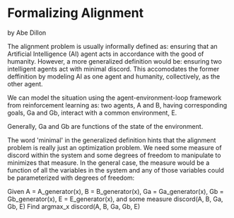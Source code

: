 # Formalizing Alignment 
by Abe Dillon 

The alignment problem is usually informally defined as: ensuring that an Artificial Intelligence (AI) agent acts in accordance with the good of humanity. However, a more generalized definition would be: ensuring two intelligent agents act with minimal discord. This accomodates the former deffinition by modeling AI as one agent and humanity, collectively, as the other agent.

We can model the situation using the agent-environment-loop framework from reinforcement learning as: two agents, A and B, having corresponding goals, Ga and Gb, interact with a common environment, E.

<diagram>

Generally, Ga and Gb are functions of the state of the environment.

The word 'minimal' in the generalized definition hints that the alignment problem is really just an optimization problem. We need some measure of discord within the system and some degrees of freedom to manipulate to minimizes that measure. In the general case, the measure would be a function of all the variables in the system and any of those variables could be parameterized with degrees of freedom:

Given A = A_generator(x), B = B_generator(x), Ga = Ga_generator(x), Gb = Gb_generator(x), E = E_generator(x), and some measure discord(A, B, Ga, Gb, E)
Find argmax_x discord(A, B, Ga, Gb, E)

 
